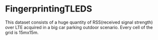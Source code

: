 # FingerprintingTLEDS
This dataset consists of a huge quantity of RSS(received signal strength) over LTE acquired in a big car parking outdoor scenario. Every cell of the grid is 15mx15m.
